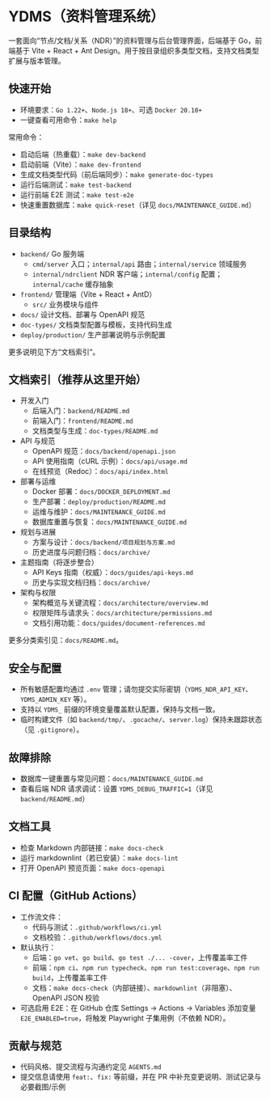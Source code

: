  # YDMS（资料管理系统）

 一套面向“节点/文档/关系（NDR）”的资料管理与后台管理界面，后端基于 Go，前端基于 Vite + React + Ant Design。用于按目录组织多类型文档，支持文档类型扩展与版本管理。

 ## 快速开始

 - 环境要求：`Go 1.22+`、`Node.js 18+`、可选 `Docker 20.10+`
 - 一键查看可用命令：`make help`

 常用命令：

 - 启动后端（热重载）：`make dev-backend`
 - 启动前端（Vite）：`make dev-frontend`
 - 生成文档类型代码（前后端同步）：`make generate-doc-types`
 - 运行后端测试：`make test-backend`
 - 运行前端 E2E 测试：`make test-e2e`
 - 快速重置数据库：`make quick-reset`（详见 `docs/MAINTENANCE_GUIDE.md`）

 ## 目录结构

 - `backend/` Go 服务端
   - `cmd/server` 入口；`internal/api` 路由；`internal/service` 领域服务
   - `internal/ndrclient` NDR 客户端；`internal/config` 配置；`internal/cache` 缓存抽象
 - `frontend/` 管理端（Vite + React + AntD）
   - `src/` 业务模块与组件
 - `docs/` 设计文档、部署与 OpenAPI 规范
 - `doc-types/` 文档类型配置与模板，支持代码生成
 - `deploy/production/` 生产部署说明与示例配置

 更多说明见下方“文档索引”。

## 文档索引（推荐从这里开始）

 - 开发入门
   - 后端入门：`backend/README.md`
   - 前端入门：`frontend/README.md`
   - 文档类型与生成：`doc-types/README.md`
- API 与规范
  - OpenAPI 规范：`docs/backend/openapi.json`
  - API 使用指南（cURL 示例）：`docs/api/usage.md`
  - 在线预览（Redoc）：`docs/api/index.html`
 - 部署与运维
   - Docker 部署：`docs/DOCKER_DEPLOYMENT.md`
   - 生产部署：`deploy/production/README.md`
   - 运维与维护：`docs/MAINTENANCE_GUIDE.md`
   - 数据库重置与恢复：`docs/MAINTENANCE_GUIDE.md`
- 规划与进展
  - 方案与设计：`docs/backend/项目规划与方案.md`
  - 历史进度与问题归档：`docs/archive/`
- 主题指南（将逐步整合）
  - API Keys 指南（权威）：`docs/guides/api-keys.md`
  - 历史与实现文档归档：`docs/archive/`
 - 架构与权限
   - 架构概览与关键流程：`docs/architecture/overview.md`
   - 权限矩阵与请求头：`docs/architecture/permissions.md`
   - 文档引用功能：`docs/guides/document-references.md`

 更多分类索引见：`docs/README.md`。

 ## 安全与配置

 - 所有敏感配置均通过 `.env` 管理；请勿提交实际密钥（`YDMS_NDR_API_KEY`、`YDMS_ADMIN_KEY` 等）。
 - 支持以 `YDMS_` 前缀的环境变量覆盖默认配置，保持与文档一致。
 - 临时构建文件（如 `backend/tmp/`、`.gocache/`、`server.log`）保持未跟踪状态（见 `.gitignore`）。

## 故障排除

- 数据库一键重置与常见问题：`docs/MAINTENANCE_GUIDE.md`
- 查看后端 NDR 请求调试：设置 `YDMS_DEBUG_TRAFFIC=1`（详见 `backend/README.md`）

## 文档工具

- 检查 Markdown 内部链接：`make docs-check`
- 运行 markdownlint（若已安装）：`make docs-lint`
- 打开 OpenAPI 预览页面：`make docs-openapi`

## CI 配置（GitHub Actions）

- 工作流文件：
  - 代码与测试：`.github/workflows/ci.yml`
  - 文档校验：`.github/workflows/docs.yml`
- 默认执行：
  - 后端：`go vet`、`go build`、`go test ./... -cover`，上传覆盖率工件
  - 前端：`npm ci`、`npm run typecheck`、`npm run test:coverage`、`npm run build`，上传覆盖率工件
  - 文档：`make docs-check`（内部链接）、`markdownlint`（非阻塞）、OpenAPI JSON 校验
- 可选启用 E2E：在 GitHub 仓库 Settings → Actions → Variables 添加变量 `E2E_ENABLED=true`，将触发 Playwright 子集用例（不依赖 NDR）。

 ## 贡献与规范

 - 代码风格、提交流程与沟通约定见 `AGENTS.md`
 - 提交信息请使用 `feat:`、`fix:` 等前缀，并在 PR 中补充变更说明、测试记录与必要截图/示例
